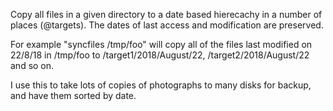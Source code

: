 Copy all files in a given directory to a date based hierecachy in a number of
places (@targets). The dates of last access and modification are preserved.

For example "syncfiles /tmp/foo" will copy all of the files last modified on
22/8/18 in /tmp/foo to /target1/2018/August/22, /target2/2018/August/22
and so on.

I use this to take lots of copies of photographs to many disks for backup, and have them sorted by date.
